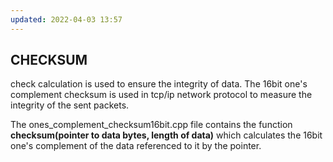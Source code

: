 ```yaml
---
updated: 2022-04-03 13:57
---
```

## CHECKSUM

check calculation is used to ensure the integrity of data.
The 16bit one's complement checksum is used in tcp/ip network
protocol to measure the integrity of the sent packets.

The ones_complement_checksum16bit.cpp file contains the function
**checksum(pointer to data bytes, length of data)** which calculates the 
16bit one's complement of the data referenced to it by the pointer.

